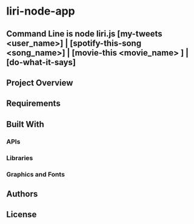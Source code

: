 # liri-node-app
##  Command Line is    node liri.js [my-tweets <user_name>] | [spotify-this-song <song_name>] | [movie-this <movie_name> ] | [do-what-it-says]
## Project Overview

## Requirements

## Built With

### APIs

### Libraries


### Graphics and Fonts

## Authors

## License

